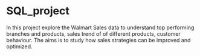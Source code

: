 # SQL_project
In this project explore the Walmart Sales data to understand top performing branches and
 products, sales trend of of different products, customer behaviour. The aims is to study how sales
 strategies can be improved and optimized. 
